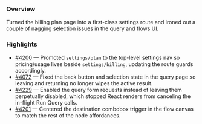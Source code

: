 ### Overview
Turned the billing plan page into a first-class settings route and ironed out a couple of nagging selection issues in the query and flows UI.

### Highlights
- [#4200](https://github.com/axiomhq/app/pull/4200) — Promoted `settings/plan` to the top-level settings nav so pricing/usage lives beside `settings/billing`, updating the route guards accordingly.
- [#4072](https://github.com/axiomhq/app/pull/4072) — Fixed the back button and selection state in the query page so leaving and returning no longer wipes the active result.
- [#4229](https://github.com/axiomhq/app/pull/4229) — Enabled the query form requests instead of leaving them perpetually disabled, which stopped React renders from canceling the in-flight Run Query calls.
- [#4201](https://github.com/axiomhq/app/pull/4201) — Centered the destination combobox trigger in the flow canvas to match the rest of the node affordances.
